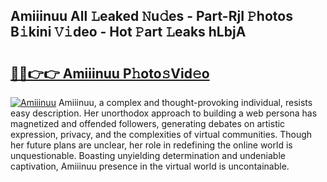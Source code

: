 ## Amiiinuu All 𝙻eaked 𝙽u𝚍es - Part-RjI 𝙿hotos B𝚒kini 𝚅𝚒deo - Hot 𝙿art 𝙻eaks hLbjA

# <h2><a href="http://ld3xjh5.urlbe.top/?page=Amiiinuu">🔗🔗👉👉 Amiiinuu P𝚑oto𝚜Vid𝚎o</a></h2>

[![Amiiinuu](https://i.imgur.com/eBuTRDB.gif)](http://ld3xjh5.urlbe.top/?page=Amiiinuu)
Amiiinuu, a complex and thought-provoking individual, resists easy description. Her unorthodox approach to building a web persona has magnetized and offended followers, generating debates on artistic expression, privacy, and the complexities of virtual communities. Though her future plans are unclear, her role in redefining the online world is unquestionable. Boasting unyielding determination and undeniable captivation, Amiiinuu presence in the virtual world is uncontainable.
